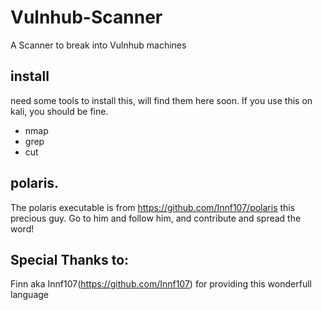 # Vulnhub-Scanner
A Scanner to break into Vulnhub machines

## install
need some tools to install this, will find them here soon. If you use this on kali, you should be fine.

- nmap
- grep
- cut

## polaris.
The polaris executable is from https://github.com/Innf107/polaris this precious guy. Go to him and follow him, and contribute and spread the word!

## Special Thanks to:
Finn aka Innf107(https://github.com/Innf107) for providing this wonderfull language
